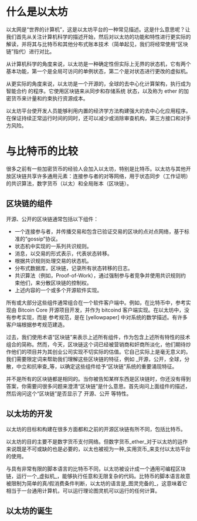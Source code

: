 # 什么是以太坊
以太网是“世界的计算机”，这是以太坊平台的一种常见描述。这是什么意思呢？让我们首先从关注计算机科学的描述开始，然后对以太坊的功能和特性进行更实际的解读，并将其与比特币和其他分布式账本技术（简单起见，我们将经常使用“区块链”指代）进行对比。

从计算机科学的角度来说，以太坊是一种确定性但实际上无界的状态机，它有两个基本功能，第一个是全局可访问的单例状态，第二个是对状态进行更改的虚拟机。

从更实际的角度来说，以太坊是一个开源的，全球的去中心化计算架构，执行成为 智能合约 的程序。它使用区块链来从同步和存储系统 状态，以及称为 ether 的加密货币来计量和约束执行资源成本。

以太坊平台使开发人员能够利用内置的经济学方法构建强大的去中心化应用程序。在保证持续正常运行时间的同时，还可以减少或消除审查机构，第三方接口和对手方风险。

# 与比特币的比较
很多之前有一些加密货币的经验人会加入以太坊，特别是比特币。以太坊与其他开放区块链共享许多通用元素：连接参与者的对等网络，用于状态同步（工作证明）的共识算法，数字货币（以太）和全局账本（区块链）。
## 区块链的组件

开源、公开的区块链通常包括以下组件：
- 一个连接参与者，并传播交易和包含已验证交易的区块的点对点网络，基于标准的“gossip“协议。
- 状态机中实现的一系列共识规则。
- 消息，以交易的形式表示，代表状态转移。
- 根据共识规则处理交易的状态机。
- 分布式数据库，区块链，记录所有状态转移的日志。
- 共识算法（例如，Proof-of-Work），通过强制参与者竞争并使用共识规则约束他们，来分散区块链的控制权。
- 上述内容的一个或多个开源软件实现。

所有或大部分这些组件通常组合在一个软件客户端中。例如，在比特币中，参考实现由 Bitcoin Core 开源项目开发，并作为 bitcoind 客户端实现。在以太坊中，没有参考实现，而是 参考规范，是在 [yellowpaper] 中对系统的数学描述。有许多客户端根据参考规范建造。

过去，我们使用术语“区块链”来表示上述所有组件，作为包含上述所有特性的技术组合的简称。然而，今天，区块链这个词已经被营销商和奸商所淡化，他们期待炒作他们的项目并为其创业公司实现不切实际的估值。它自己实际上是毫无意义的。我们需要限定词来帮助我们理解这些区块链的特征，例如 _开源，公开，全球，分散，中立和抗审查_等，以确定这些组件给予“区块链”系统的重要涌现特征。

并不是所有的区块链都是相同的。当你被告知某样东西是区块链时，你还没有得到答案，你需要问很多问题来澄清“区块链”是什么意思。首先询问上面组件的描述，然后询问这个“区块链”是否显示了 开源、公开 等特性。

## 以太坊的开发
以太坊的目标和构建在很多方面都和之前的开源区块链有所不同，包括比特币。

以太坊的目的主要不是数字货币支付网络。但数字货币_ether_对于以太坊的运作来说既是不可或缺的也是必要的，以太也被视为一种_实用货币_来支付以太坊平台的使用。

与具有非常有限的脚本语言的比特币不同，以太坊被设计成一个通用可编程区块链，运行一个_虚拟机_，能够执行任意和无限复杂的代码。比特币的脚本语言故意被限制为简单的真/假消费条件判断，以太坊的语言是_图灵完备的_，这意味着它相当于一台通用计算机，可以运行理论图灵机可以运行的任何计算。

## 以太坊的诞生
